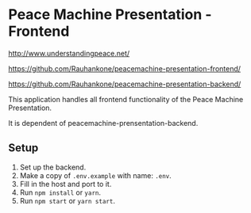 # Peace Machine Presentation - Frontend

<http://www.understandingpeace.net/>

<https://github.com/Rauhankone/peacemachine-presentation-frontend/>

<https://github.com/Rauhankone/peacemachine-presentation-backend/>

This application handles all frontend functionality of the Peace Machine
Presentation.

It is dependent of peacemachine-prensentation-backend.

## Setup

1. Set up the backend.
2. Make a copy of `.env.example` with name: `.env`.
3. Fill in the host and port to it.
4. Run `npm install` or `yarn`.
5. Run `npm start` or `yarn start`.
